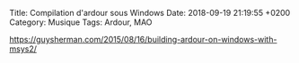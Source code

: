 Title:  Compilation d'ardour sous Windows
Date:   2018-09-19 21:19:55 +0200
Category: Musique
Tags: Ardour, MAO


https://guysherman.com/2015/08/16/building-ardour-on-windows-with-msys2/

